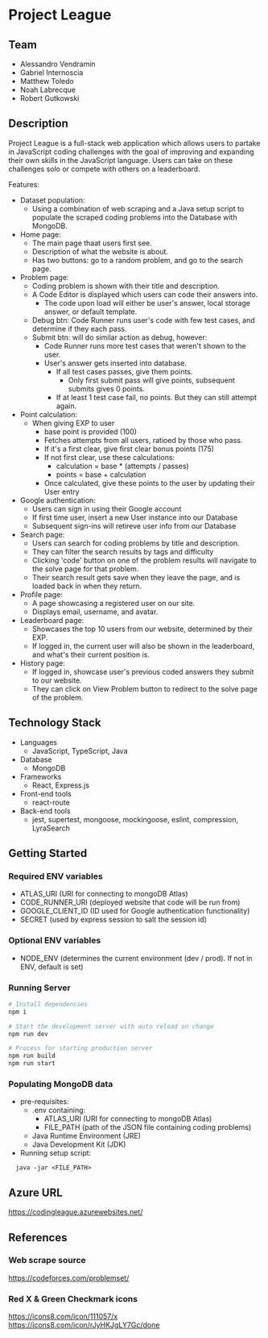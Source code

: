 # Project League
## Team
- Alessandro Vendramin
- Gabriel Internoscia
- Matthew Toledo
- Noah Labrecque
- Robert Gutkowski

## Description
Project League is a full-stack web application which allows users to partake in JavaScript coding challenges with the goal of improving and expanding their own skills in the JavaScript language. Users can take on these challenges solo or compete with others on a leaderboard.

Features:
- Dataset population:
  - Using a combination of web scraping and a Java setup script to populate the scraped coding problems into the Database with MongoDB.
- Home page:
  - The main page thaat users first see.
  - Description of what the website is about.
  - Has two buttons: go to a random problem, and go to the search page. 
- Problem page:
  - Coding problem is shown with their title and description.
  - A Code Editor is displayed which users can code their answers into.
    - The code upon load will either be user's answer, local storage answer, or default template.
  - Debug btn: Code Runner runs user's code with few test cases, and determine if they each pass. 
  - Submit btn: will do similar action as debug, however:
    - Code Runner runs more test cases that weren't shown to the user.
    - User's answer gets inserted into database.
      - If all test cases passes, give them points.
        - Only first submit pass will give points, subsequent submits gives 0 points.
      - If at least 1 test case fail, no points. But they can still attempt again.
- Point calculation:
  - When giving EXP to user
    - base point is provided (100)
    - Fetches attempts from all users, ratioed by those who pass.
    - If it's a first clear, give first clear bonus points (175)
    - If not first clear, use these calculations:
      - calculation = base * (attempts / passes)
      - points = base + calculation
    - Once calculated, give these points to the user by updating their User entry
- Google authentication:
  - Users can sign in using their Google account
  - If first time user, insert a new User instance into our Database
  - Subsequent sign-ins will retireve user info from our Database
- Search page:
  - Users can search for coding problems by title and description.
  - They can filter the search results by tags and difficulty
  - Clicking 'code' button on one of the problem results will navigate to the solve page for that problem.
  - Their search result gets save when they leave the page, and is loaded back in when they return.
- Profile page:
  - A page showcasing a registered user on our site.
  - Displays email, username, and avatar.
- Leaderboard page:
  - Showcases the top 10 users from our website, determined by their EXP.
  - If logged in, the current user will also be shown in the leaderboard, and what's their current position is.
- History page:
  - If logged in, showcase user's previous coded answers they submit to our website.
  - They can click on View Problem button to redirect to the solve page of the problem.

## Technology Stack
- Languages
  - JavaScript, TypeScript, Java
- Database
  - MongoDB
- Frameworks
  - React, Express.js
- Front-end tools
  - react-route
- Back-end tools
  - jest, supertest, mongoose, mockingoose, eslint, compression, LyraSearch


## Getting Started

### Required ENV variables
- ATLAS_URI (URI for connecting to mongoDB Atlas)
- CODE_RUNNER_URI (deployed website that code will be run from)
- GOOGLE_CLIENT_ID (ID used for Google authentication functionality)
- SECRET (used by express session to salt the session id)

### Optional ENV variables
- NODE_ENV (determines the current environment (dev / prod). If not in ENV, default is set)

### Running Server

```sh
# Install dependencies
npm i

# Start the development server with auto reload on change
npm run dev

# Process for starting production server
npm run build
npm run start
```
### Populating MongoDB data

- pre-requisites:
  -  .env containing:
      - ATLAS_URI (URI for connecting to mongoDB Atlas)
      - FILE_PATH (path of the JSON file containing coding problems)
  - Java Runtime Environment (JRE)
  - Java Development Kit (JDK)
- Running setup script:

```
  java -jar <FILE_PATH>
```

## Azure URL
https://codingleague.azurewebsites.net/

## References
### Web scrape source
https://codeforces.com/problemset/

### Red X & Green Checkmark icons
https://icons8.com/icon/111057/x 
https://icons8.com/icon/rJyHKJgLY7Gc/done
